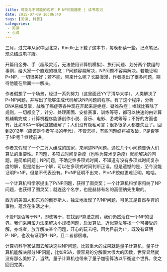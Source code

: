 ```yaml
---
title: 可能与不可能的边界：P NP问题趣史 | 读书笔记
date: 2015-07-09 16:06:40
tags: [阅读, 科普]
categories: 
 - 阅读
 - 心得
---
```

三月，过完年从家中回北京，Kindle上下载了这本书，每晚都读一些，记点笔记。现总结成电子版。

开篇用金券、手（超级灵活，无法使用计算机模拟）、旅行问题、划分两个数组的事例，给大家一个直观的概念：P问题容易解决，NP问题不容易解决。若能证明P=NP，一切很美好；若不能，带来什么呢？长路漫漫，作者提出了很多问题，期待他能在后面一一解决。

作者假想了一个场景，经过一系列努力（这里面还YY了清华大学），人类解决了P=NP问题，并写出了能够生成代码解决NP问题的程序。有了这个程序，分析DNA易如反掌，战胜了癌症等各种现在开起来是绝症、疑难杂症；棒球比赛除了规则，一切都变了，计分、处理画面、安排赛事、训练等等，都可以快速的由计算机辅助完成；计算机程序能够创作小说、音乐、电影、游戏等等；不好的方面也有，比如RSA一瞬间就被破解了；人们没有隐私可言；很多很多人都要失业了。回到2012年（应该是作者写书的年代），不管怎样，有些问题终将被攻破，P是否等于NP呢？继续前进。

作者又假想了一个二万人组成的国家，来阐述NP问题。通过几个小问题告诉人们算法的重要性。P问题，多项式时间复杂度（也称为算术复杂度）就能解决的问题，是简单问题；NP问题，不确定性多项式时间，不知道有没有多项式时间复杂度的解，但是给出一个解，可以在多项式时间判断正误。但是遗憾的是，至今没能证明P=NP，但是不代表没有。P=NP证明不出来，P!=NP貌似更难证明，哈哈。

一个计算机科学家提出了P/NP问题，获得了图灵奖；一个计算机科学家归纳了NP问题，也获得了图灵奖；就连这个名字，也是赫赫有名的高德纳先生取的。

西方的美国人和东方的俄罗斯人，独立地发现了P/NP问题，可见其是自然孕育的事物，蕴含在生活之中。

不管P是否等于NP，即使等于，在找到P算法之前，我们仍然活在一个NP的世界。我们采用蛮力法来解决小规模问题，启发算法、近似算法等找一个可接受的解，亦或者，放弃解决某个问题，开心的玩去吧，因为目前为止，既没有证明P=NP，也没有证明P!=NP，且二者都很难。

计算机科学家试图去解决这些NP问题，比较重大的成果就是量子计算机。量子计算机能解决部分NP问题，比如RSA，很容易的分解很大很大的因数，世界显然就没有那么美妙了。当然，量子计算机也带来了量子加密算法以平衡这个世界，使之回归完美。